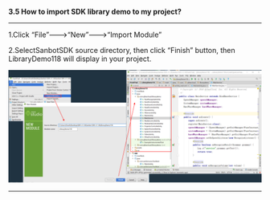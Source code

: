 **3.5 How to import SDK library demo to my project?**

---

1.Click “File”---&gt;“New”---&gt;“Import Module”

2.SelectSanbotSDK source directory, then click “Finish” button, then LibraryDemo118 will display in your project.

![](/assets/SDK-3.4.png)





----

